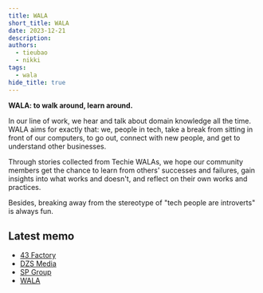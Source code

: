 ```yaml
---
title: WALA
short_title: WALA
date: 2023-12-21
description: 
authors:
  - tieubao
  - nikki
tags:
  - wala
hide_title: true
---
```


**WALA: to walk around, learn around.**

In our line of work, we hear and talk about domain knowledge all the time. WALA aims for exactly that: we, people in tech, take a break from sitting in front of our computers, to go out, connect with new people, and get to understand other businesses.

Through stories collected from Techie WALAs, we hope our community members get the chance to learn from others' successes and failures, gain insights into what works and doesn't, and reflect on their own works and practices.

Besides, breaking away from the stereotype of "tech people are introverts" is always fun.

## Latest memo

- [43 Factory](/updates/wala/001-43-factory)
- [DZS Media](/updates/wala/002-dzs-media)
- [SP Group](/updates/wala/003-sp-group)
- [WALA](/updates/wala)
